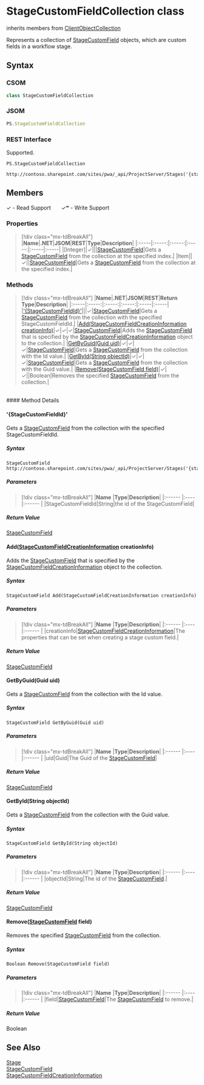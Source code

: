 [comment]: # (Name:StageCustomFieldCollection)
[comment]: # (Name:Microsoft.ProjectServer.StageCustomFieldCollection)
[comment]: # (Type:class)
[comment]: # (Status:Verified)

# <a name="name"></a>StageCustomFieldCollection class

inherits members from [ClientObjectCollection<StageCustomField>](https://msdn.microsoft.com/EN-US/library/ee539303)<br/>

<a name="description"></a>Represents a collection of [StageCustomField](StageCustomField.md) objects, which are custom fields in a workflow stage.

## <a name="syntax"></a>Syntax

### CSOM

```cs
class StageCustomFieldCollection 
```
### JSOM

```javascript
PS.StageCustomFieldCollection
```
### REST Interface

Supported.

```
PS.StageCustomFieldCollection

http://contoso.sharepoint.com/sites/pwa/_api/ProjectServer/Stages('{stageid}')/CustomFields
```

## <a name="members"></a>Members


&#x2713; - Read Support &nbsp;&nbsp;&nbsp;&nbsp;&nbsp;&nbsp;&#x2713;&#x02B7; - Write Support

### <a name="properties"></a>Properties
> [!div class="mx-tdBreakAll"]
|**Name**|**.NET**|**JSOM**|**REST**|**Type**|**Description**|
|:-----|:-----:|:-----:|:-----:|:-----|:-----|
|<a name="[Integer]"></a>[Integer]|&#x2713;|||[StageCustomField](StageCustomField.md)|Gets a [StageCustomField](StageCustomField.md) from the collection at the specified index.|
|<a name="Item"></a>Item||&#x2713;||[StageCustomField](StageCustomField.md)|Gets a [StageCustomField](StageCustomField.md) from the collection at the specified index.|

### <a name="methods"></a>Methods
> [!div class="mx-tdBreakAll"]
|**Name**|**.NET**|**JSOM**|**REST**|**Return Type**|**Description**|
|:-----|:-----:|:-----:|:-----:|:-----|:-----|
|[&#39;{StageCustomFieldId}&#39;](#&#39;{StageCustomFieldId}&#39;)|||&#x2713;|[StageCustomField](StageCustomField.md)|Gets a [StageCustomField](StageCustomField.md) from the collection with the specified StageCustomFieldId.|
|[Add(StageCustomFieldCreationInformation creationInfo)](#Add_[StageCustomFieldCreationInformation]_StageCustomFieldCreationInformation.md__creationInfo_)|&#x2713;|&#x2713;|&#x2713;|[StageCustomField](StageCustomField.md)|Adds the [StageCustomField](StageCustomField.md) that is specified by the [StageCustomFieldCreationInformation](StageCustomFieldCreationInformation.md) object to the collection.|
|[GetByGuid(Guid uid)](#GetByGuid_Guid_uid_)|&#x2713;|&#x2713;|&#x2713;|[StageCustomField](StageCustomField.md)|Gets a [StageCustomField](StageCustomField.md) from the collection with the Id value.|
|[GetById(String objectId)](#GetById_String_objectId_)|&#x2713;|&#x2713;|&#x2713;|[StageCustomField](StageCustomField.md)|Gets a [StageCustomField](StageCustomField.md) from the collection with the Guid value.|
|[Remove(StageCustomField field)](#Remove_[StageCustomField]_StageCustomField.md__field_)|&#x2713;|&#x2713;||Boolean|Removes the specified [StageCustomField](StageCustomField.md) from the collection.|

<br/>
#### Method Details

#### <a name="&#39;{StageCustomFieldId}&#39;"></a>&#39;{StageCustomFieldId}&#39;
 
Gets a [StageCustomField](StageCustomField.md) from the collection with the specified StageCustomFieldId.

##### Syntax

```
StageCustomField http://contoso.sharepoint.com/sites/pwa/_api/ProjectServer/Stages('{stageid}')/CustomFields('{StageCustomFieldId}')
```

##### Parameters
> [!div class="mx-tdBreakAll"]
|**Name** |**Type**|**Description**|
|:------ |:----|:------ |
|StageCustomFieldId|String|the id of the StageCustomField|

##### Return Value

[StageCustomField](StageCustomField.md)

#### <a name="Add_[StageCustomFieldCreationInformation]_StageCustomFieldCreationInformation.md__creationInfo_"></a>Add([StageCustomFieldCreationInformation](StageCustomFieldCreationInformation.md) creationInfo)
 
Adds the [StageCustomField](StageCustomField.md) that is specified by the [StageCustomFieldCreationInformation](StageCustomFieldCreationInformation.md) object to the collection.

##### Syntax

```
StageCustomField Add(StageCustomFieldCreationInformation creationInfo)
```

##### Parameters
> [!div class="mx-tdBreakAll"]
|**Name** |**Type**|**Description**|
|:------ |:----|:------ |
|creationInfo|[StageCustomFieldCreationInformation](StageCustomFieldCreationInformation.md)|The properties that can be set when creating a stage custom field.|

##### Return Value

[StageCustomField](StageCustomField.md)

#### <a name="GetByGuid_Guid_uid_"></a>GetByGuid(Guid uid)
 
Gets a [StageCustomField](StageCustomField.md) from the collection with the Id value.

##### Syntax

```
StageCustomField GetByGuid(Guid uid)
```

##### Parameters
> [!div class="mx-tdBreakAll"]
|**Name** |**Type**|**Description**|
|:------ |:----|:------ |
|uid|Guid|The Guid of the [StageCustomField](StageCustomField.md)|

##### Return Value

[StageCustomField](StageCustomField.md)

#### <a name="GetById_String_objectId_"></a>GetById(String objectId)
 
Gets a [StageCustomField](StageCustomField.md) from the collection with the Guid value.

##### Syntax

```
StageCustomField GetById(String objectId)
```

##### Parameters
> [!div class="mx-tdBreakAll"]
|**Name** |**Type**|**Description**|
|:------ |:----|:------ |
|objectId|String|The id of the [StageCustomField](StageCustomField.md).|

##### Return Value

[StageCustomField](StageCustomField.md)

#### <a name="Remove_[StageCustomField]_StageCustomField.md__field_"></a>Remove([StageCustomField](StageCustomField.md) field)
 
Removes the specified [StageCustomField](StageCustomField.md) from the collection.

##### Syntax

```
Boolean Remove(StageCustomField field)
```

##### Parameters
> [!div class="mx-tdBreakAll"]
|**Name** |**Type**|**Description**|
|:------ |:----|:------ |
|field|[StageCustomField](StageCustomField.md)|The [StageCustomField](StageCustomField.md) to remove.|

##### Return Value

Boolean

## <a name="seeAlso"></a>See Also

[Stage](Stage.md)<br/>
[StageCustomField](StageCustomField.md)<br/>
[StageCustomFieldCreationInformation](StageCustomFieldCreationInformation.md)<br/>
